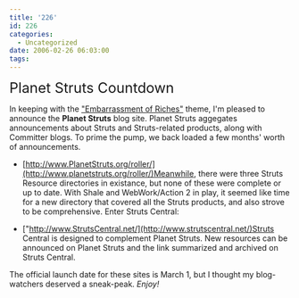 ```yaml
---
title: '226'
id: 226
categories:
  - Uncategorized
date: 2006-02-26 06:03:00
tags:
---
```


<span style="font-size:180%;">Planet Struts Countdown</span>

In keeping with the [ "Embarrassment of Riches"](http://opensource2.atlassian.com/confluence/oss/download/attachments/829/struts-2006-3.pdf) theme, I'm pleased to announce the **Planet Struts** blog site. Planet Struts aggegates announcements about Struts and Struts-related products, along with Committer blogs. To prime the pump, we back loaded a few months' worth of announcements.

*   [http://www.PlanetStruts.org/roller/](http://www.planetstruts.org/roller/)Meanwhile, there were three Struts Resource directories in existance, but none of these were complete or up to date. With Shale and WebWork/Action 2 in play, it seemed like time for a new directory that covered all the Struts products, and also strove to be comprehensive. Enter Struts Central:

*   ["http://www.StrutsCentral.net/](http://www.strutscentral.net/)Struts Central is designed to complement Planet Struts. New resources can be announced on Planet Struts and the link summarized and archived on Struts Central.

The official launch date for these sites is March 1, but I thought my blog-watchers deserved a sneak-peak. _Enjoy!_